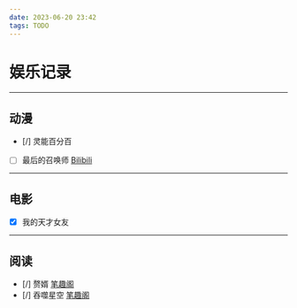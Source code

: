 ```yaml
---
date: 2023-06-20 23:42
tags: TODO
---
```


# 娱乐记录

---

## 动漫

- [/] 灵能百分百
- [ ] 最后的召唤师 [Bilibili](https://www.bilibili.com/bangumi/play/ss26884?t=273)

---
## 电影

- [x] 我的天才女友

---
## 阅读

- [/] 赘婿 [笔趣阁](https://www.biquge.co/20_20509/)
- [/] 吞噬星空 [笔趣阁](https://www.biquge.co/21_21668/6365775.html) 
